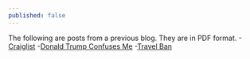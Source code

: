 ```yaml
---
published: false
---
```

The following are posts from a previous blog. They are in PDF format.
-[Craiglist](https://www.dropbox.com/s/dxinembhuc2cyyj/craigslist.pdf?dl=0)
-[Donald Trump Confuses Me](https://www.dropbox.com/s/hijs71gykf0gkp6/donaldtrump.pdf?dl=0)
-[Travel Ban](https://www.dropbox.com/s/i4dcdoebcoyro9q/travelban.pdf?dl=0)
